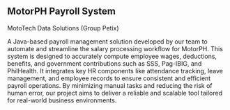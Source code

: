 ## MotorPH Payroll System
MotoTech Data Solutions (Group Petix)

A Java-based payroll management solution developed by our team to automate and streamline the salary processing workflow for MotorPH. This system is designed to accurately compute employee wages, deductions, benefits, and government contributions such as SSS, Pag-IBIG, and PhilHealth. It integrates key HR components like attendance tracking, leave management, and employee records to ensure consistent and efficient payroll operations. By minimizing manual tasks and reducing the risk of human error, our project aims to deliver a reliable and scalable tool tailored for real-world business environments.
